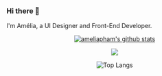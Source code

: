 ### Hi there 👋  

I'm Amélia, a UI Designer and Front-End Developer.

<div align="center">  

[![ameliapham's github stats](https://github-readme-stats.vercel.app/api?username=ameliapham&title_color=fff&icon_color=8B959E&text_color=9f9f9f&bg_color=0E1217)](https://github.com/ameliapham/ameliapham)  
    
![](https://komarev.com/ghpvc/?username=ameliapham)

![Top Langs](https://github-readme-stats.vercel.app/api/top-langs/?username=ameliapham&layout=compact&theme=noctis_minimus)

</div>  
